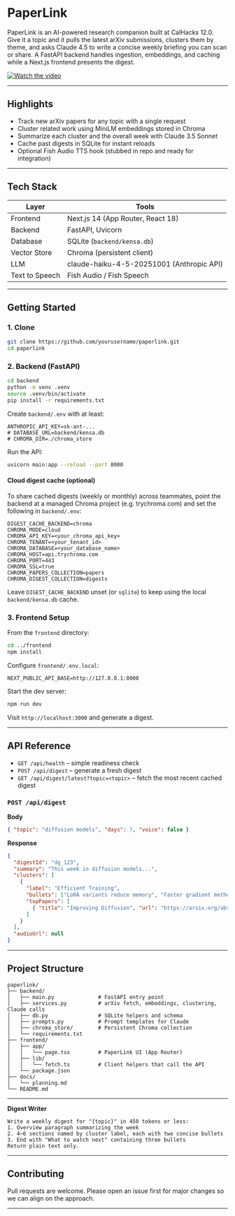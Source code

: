 # PaperLink

PaperLink is an AI-powered research companion built at CalHacks 12.0. Give it a topic and it pulls the latest arXiv submissions, clusters them by theme, and asks Claude 4.5 to write a concise weekly briefing you can scan or share. A FastAPI backend handles ingestion, embeddings, and caching while a Next.js frontend presents the digest.

[![Watch the video](https://img.youtube.com/vi/cmQclVAD7i0/maxresdefault.jpg)](https://youtu.be/cmQclVAD7i0)

---

## Highlights

- Track new arXiv papers for any topic with a single request
- Cluster related work using MiniLM embeddings stored in Chroma
- Summarize each cluster and the overall week with Claude 3.5 Sonnet
- Cache past digests in SQLite for instant reloads
- Optional Fish Audio TTS hook (stubbed in repo and ready for integration)

---

## Tech Stack

| Layer | Tools |
|-------|-------|
| Frontend | Next.js 14 (App Router, React 18) |
| Backend | FastAPI, Uvicorn |
| Database | SQLite (`backend/kensa.db`) |
| Vector Store | Chroma (persistent client) |
| LLM | claude-haiku-4-5-20251001 (Anthropic API) |
| Text to Speech | Fish Audio / Fish Speech |

---

## Getting Started

### 1. Clone
```bash
git clone https://github.com/yourusername/paperlink.git
cd paperlink
```

### 2. Backend (FastAPI)
```bash
cd backend
python -m venv .venv
source .venv/bin/activate
pip install -r requirements.txt
```

Create `backend/.env` with at least:
```
ANTHROPIC_API_KEY=sk-ant-...
# DATABASE_URL=backend/kensa.db
# CHROMA_DIR=./chroma_store
```

Run the API:
```bash
uvicorn main:app --reload --port 8000
```

#### Cloud digest cache (optional)
To share cached digests (weekly or monthly) across teammates, point the backend at a managed Chroma project (e.g. trychroma.com) and set the following in `backend/.env`:

```
DIGEST_CACHE_BACKEND=chroma
CHROMA_MODE=cloud
CHROMA_API_KEY=<your_chroma_api_key>
CHROMA_TENANT=<your_tenant_id>
CHROMA_DATABASE=<your_database_name>
CHROMA_HOST=api.trychroma.com   
CHROMA_PORT=443
CHROMA_SSL=true
CHROMA_PAPERS_COLLECTION=papers
CHROMA_DIGEST_COLLECTION=digests
```

Leave `DIGEST_CACHE_BACKEND` unset (or `sqlite`) to keep using the local `backend/kensa.db` cache.

### 3. Frontend Setup
From the `frontend` directory:
```bash
cd ../frontend
npm install
```

Configure `frontend/.env.local`:
```
NEXT_PUBLIC_API_BASE=http://127.0.0.1:8000
```

Start the dev server:
```bash
npm run dev
```

Visit `http://localhost:3000` and generate a digest.

---

## API Reference

- `GET /api/health` – simple readiness check  
- `POST /api/digest` – generate a fresh digest  
- `GET /api/digest/latest?topic=<topic>` – fetch the most recent cached digest

### `POST /api/digest`

**Body**
```json
{ "topic": "diffusion models", "days": 7, "voice": false }
```

**Response**
```json
{
  "digestId": "dg_123",
  "summary": "This week in diffusion models...",
  "clusters": [
    {
      "label": "Efficient Training",
      "bullets": ["LoRA variants reduce memory", "Faster gradient methods"],
      "topPapers": [
        { "title": "Improving Diffusion", "url": "https://arxiv.org/abs/2501.12345", "why": "Parameter-efficient finetuning" }
      ]
    }
  ],
  "audioUrl": null
}
```

---

## Project Structure

```
paperlink/
├── backend/
│   ├── main.py              # FastAPI entry point
│   ├── services.py          # arXiv fetch, embeddings, clustering, Claude calls
│   ├── db.py                # SQLite helpers and schema
│   ├── prompts.py           # Prompt templates for Claude
│   ├── chroma_store/        # Persistent Chroma collection
│   └── requirements.txt
├── frontend/
│   ├── app/
│   │   └── page.tsx         # PaperLink UI (App Router)
│   ├── lib/
│   │   └── fetch.ts         # Client helpers that call the API
│   └── package.json
├── docs/
│   └── planning.md
└── README.md
```

---


**Digest Writer**
```
Write a weekly digest for "{topic}" in 450 tokens or less:
1. Overview paragraph summarizing the week
2. 4–6 sections named by cluster label, each with two concise bullets
3. End with "What to watch next" containing three bullets
Return plain text only.
```

---

## Contributing

Pull requests are welcome. Please open an issue first for major changes so we can align on the approach.

---
